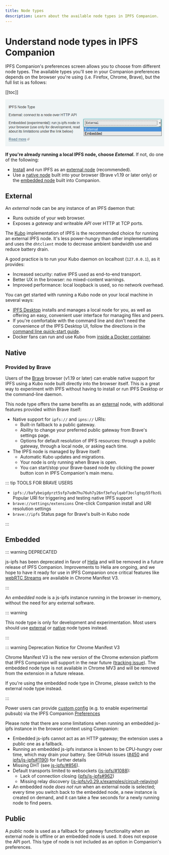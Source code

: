```yaml
---
title: Node types
description: Learn about the available node types in IPFS Companion.
---
```


# Understand node types in IPFS Companion

IPFS Companion's preferences screen allows you to choose from different node types. The available types you'll see in your Companion preferences depends on the browser you're using (i.e. Firefox, Chrome, Brave), but the full list is as follows:

[[toc]]

![Screenshot of node type selector in Companion preferences](./images/node-type-switch.png)

**If you're already running a local IPFS node, choose _External_.** If not, do one of the following:

- [Install](../install/README.md) and run IPFS as an [external node](#external) (recommended).
- Use a [native node](#native) built into your browser (Brave v1.19 or later only) or the [embedded node](#embedded) built into Companion.

## External

An _external_ node can be any instance of an IPFS daemon that:

- Runs outside of your web browser.
- Exposes a _gateway_ and writeable _API_ over HTTP at TCP ports.

The [Kubo](https://github.com/ipfs/kubo) implementation of IPFS is the recommended choice for running an external IPFS node. It's less power-hungry than other implementations and uses the `dhtclient` mode to decrease ambient bandwidth use and reduce battery drain.

A good practice is to run your Kubo daemon on localhost (`127.0.0.1`), as it provides:

- Increased security: native IPFS used as end-to-end transport.
- Better UX in the browser: no mixed-content warnings.
- Improved performance: local loopback is used, so no network overhead.

You can get started with running a Kubo node on your local machine in several ways:

- [IPFS Desktop](https://github.com/ipfs-shipyard/ipfs-desktop) installs and manages a local node for you, as well as offering an easy, convenient user interface for managing files and peers.
- If you're comfortable with the command line and don't need the convenience of the IPFS Desktop UI, follow the directions in the [command line quick-start guide](command-line-quick-start.md).
- Docker fans can run and use Kubo from [inside a Docker container](https://github.com/ipfs/kubo#running-ipfs-inside-docker).

## Native

### Provided by Brave

Users of the [Brave](https://brave.com/) browser (v1.19 or later) can enable native support for IPFS using a Kubo node built directly into the browser itself. This is a great way to experiment with IPFS without having to install or run IPFS Desktop or the command-line daemon.

This node type offers the same benefits as an [external](#external) node, with additional features provided within Brave itself:

- Native support for `ipfs://` and `ipns://` URIs:
  - Built-in fallback to a public gateway.
  - Ability to change your preferred public gateway from Brave's settings page.
  - Options for default resolution of IPFS resources: through a public gateway, through a local node, or asking each time.
- The IPFS node is managed by Brave itself:
  - Automatic Kubo updates and migrations.
  - Your node is only running when Brave is open.
  - You can start/stop your Brave-based node by clicking the power button icon in IPFS Companion's main menu.

::: tip TOOLS FOR BRAVE USERS

- `ipfs://bafybeigdyrzt5sfp7udm7hu76uh7y26nf3efuylqabf3oclgtqy55fbzdi`
  Popular URI for triggering and testing native IPFS support
- `brave://settings/extensions`
  One-click Companion install and URI resolution settings
- `brave://ipfs`
  Status page for Brave's built-in Kubo node

:::

## Embedded

::: warning DEPRECATED

js-ipfs has been deprecated in favor of [Helia](https://github.com/ipfs/helia) and will be removed in a future release of IPFS Companion. Improvements to Helia are ongoing, and we hope to have it ready for use in IPFS Companion once critical features like [webRTC Streams](https://github.com/w3c/webextensions/issues/72) are available in Chrome Manifest V3.

:::

An _embedded_ node is a js-ipfs instance running in the browser in-memory, without the need for any external software.

::: warning

This node type is only for development and experimentation. Most users should use [external](#external) or [native](#native) node types instead.

:::

::: warning Deprecation Notice for Chrome Manifest V3

Chrome Manifest V3 is the new version of the Chrome extension platform that IPFS Companion will support in the near future ([tracking issue](https://github.com/ipfs/ipfs-companion/issues/1152)). The embedded node type is not available in Chrome MV3 and will be removed from the extension in a future release.

If you're using the embedded node type in Chrome, please switch to the external node type instead.

:::

Power users can provide [custom config](https://github.com/ipfs/js-ipfs#faq) (e.g. to enable experimental pubsub) via the IPFS Companion [Preferences](https://user-images.githubusercontent.com/157609/38084660-0b97c0cc-334e-11e8-9368-823345ced67f.png)

Please note that there are some limitations when running an embedded js-ipfs instance in the browser context using Companion:

- Embedded js-ipfs cannot act as an HTTP gateway; the extension uses a public one as a fallback.
- Running an embedded js-ipfs instance is known to be CPU-hungry over time, which may drain your battery. See GitHub issues ([#450](https://github.com/ipfs-shipyard/ipfs-companion/issues/450) and [ipfs/js-ipfs#1190](https://github.com/ipfs/js-ipfs/issues/1190)) for further details
- Missing DHT (see [js-ipfs/#856](https://github.com/ipfs/js-ipfs/pull/856)).
- Default transports limited to websockets ([js-ipfs/#1088](https://github.com/ipfs/js-ipfs/issues/1088)):
  - Lack of connection closing ([ipfs/js-ipfs#962](https://github.com/ipfs/js-ipfs/issues/962))
  - Missing relay discovery ([js-ipfs/v0.29.x/examples/circuit-relaying](https://github.com/ipfs/js-ipfs/tree/v0.29.3/examples/circuit-relaying))
- An embedded node _does not run_ when an external node is selected; every time you switch back to the embedded node, a new instance is created on demand, and it can take a few seconds for a newly running node to find peers.

## Public

A _public_ node is used as a fallback for gateway functionality when an external node is offline or an embedded node is used. It does not expose the API port. This type of node is not included as an option in Companion's preferences.
